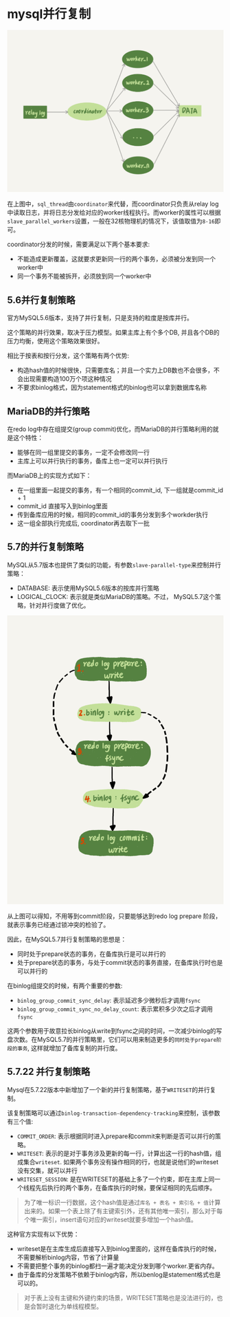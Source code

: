 # mysql并行复制

![img](.\bcf75aa3b0f496699fd7885426bc6245.png)

在上图中，`sql_thread`由`coordinator`来代替，而coordinator只负责从relay log中读取日志，并将日志分发给对应的worker线程执行。而worker的属性可以根据`slave_parallel_workers`设置，一般在32核物理机的情况下，该值取值为`8-16`即可。

coordinator分发的时候，需要满足以下两个基本要求:

- 不能造成更新覆盖，这就要求更新同一行的两个事务，必须被分发到同一个worker中
- 同一个事务不能被拆开，必须放到同一个worker中

## 5.6并行复制策略

官方MySQL5.6版本，支持了并行复制，只是支持的粒度是按库并行。

这个策略的并行效果，取决于压力模型。如果主库上有个多个DB, 并且各个DB的压力均衡，使用这个策略效果很好。

相比于按表和按行分发，这个策略有两个优势:

- 构造hash值的时候很快，只需要库名；并且一个实力上DB数也不会很多，不会出现需要构造100万个项这种情况
- 不要求binlog格式，因为statement格式的binlog也可以拿到数据库名称

## MariaDB的并行策略

在redo log中存在组提交(group commit)优化，而MariaDB的并行策略利用的就是这个特性：

- 能够在同一组里提交的事务，一定不会修改同一行
- 主库上可以并行执行的事务，备库上也一定可以并行执行

而MariaDB上的实现方式如下：

- 在一组里面一起提交的事务，有一个相同的commit_id, 下一组就是commit_id + 1
- commit_id 直接写入到binlog里面
- 传到备库应用的时候，相同的commit_id的事务分发到多个workder执行
- 这一组全部执行完成后, coordinator再去取下一批

## 5.7的并行复制策略

MySQL从5.7版本也提供了类似的功能，有参数`slave-parallel-type`来控制并行策略：

- DATABASE: 表示使用MySQL5.6版本的按库并行策略
- LOGICAL_CLOCK: 表示就是类似MariaDB的策略。不过， MySQL5.7这个策略，针对并行度做了优化。

![img](.\5ae7d074c34bc5bd55c82781de670c28.png)

从上图可以得知，不用等到commit阶段，只要能够达到redo log prepare 阶段，就表示事务已经通过锁冲突的检验了。

因此，在MySQL5.7并行复制策略的思想是：

- 同时处于prepare状态的事务，在备库执行是可以并行的
- 处于prepare状态的事务，与处于commit状态的事务直接，在备库执行时也是可以并行的

在binlog组提交的时候，有两个重要的参数:

- `binlog_group_commit_sync_delay`: 表示延迟多少微秒后才调用`fsync`
- `binlog_group_commit_sync_no_delay_count`: 表示累积多少次之后才调用`fsync`

这两个参数用于故意拉长binlog从write到fsync之间的时间，一次减少binlog的写盘次数。在MySQL5.7的并行策略里，它们可以用来制造更多的`同时处于prepare阶段的事务`, 这样就增加了备库复制的并行度。

## 5.7.22 并行复制策略

Mysql在5.7.22版本中新增加了一个新的并行复制策略，基于`WRITESET`的并行复制。

该复制策略可以通过`binlog-transaction-dependency-tracking`来控制，该参数有三个值:

- `COMMIT_ORDER`: 表示根据同时进入prepare和commit来判断是否可以并行的策略。
- `WRITESET`: 表示的是对于事务涉及更新的每一行，计算出这一行的hash值，组成集合`writeset`. 如果两个事务没有操作相同的行，也就是说他们的writeset没有交集，就可以并行
- `WRITESET_SESSION`: 是在WRITESET的基础上多了一个约束，即在主库上同一个线程先后执行的两个事务，在备库执行的时候，要保证相同的先后顺序。

> 为了唯一标识一行数据，这个hash值是通过`库名 + 表名 + 索引名 + 值`计算出来的。如果一个表上除了有主键索引外，还有其他唯一索引，那么对于每个唯一索引，insert语句对应的writeset就要多增加一个hash值。

这种官方实现有以下优势：

- writeset是在主库生成后直接写入到binlog里面的，这样在备库执行的时候，不需要解析binlog内容，节省了计算量
- 不需要把整个事务的binlog都扫一遍才能决定分发到哪个worker.更省内存。
- 由于备库的分发策略不依赖于binlog内容，所以benlog是statement格式也是可以的。

> 对于表上没有主键和外键约束的场景，WRITESET策略也是没法进行的，也是会暂时退化为单线程模型。